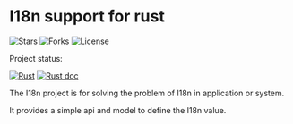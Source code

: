 # I18n support for rust

![Stars](https://img.shields.io/github/stars/Uberate/i18n?label=Stars)
![Forks](https://img.shields.io/github/forks/Uberate/i18n?label=Forks)
![License](https://img.shields.io/github/license/Uberate/i18n?label=LICENSE)

Project status:

[![Rust](https://github.com/Uberate/i18n/actions/workflows/rust.yml/badge.svg)](https://github.com/Uberate/i18n/actions/workflows/rust.yml)
[![Rust doc](https://github.com/Uberate/i18n/actions/workflows/pages.yml/badge.svg)](https://uberate.github.io/i18n/i18n/index.html)

The I18n project is for solving the problem of I18n in application or system.

It provides a simple api and model to define the I18n value.